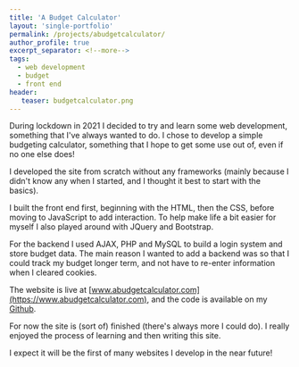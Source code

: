 ```yaml
---
title: 'A Budget Calculator'
layout: 'single-portfolio'
permalink: /projects/abudgetcalculator/
author_profile: true
excerpt_separator: <!--more-->
tags:
  - web development
  - budget
  - front end
header:
   teaser: budgetcalculator.png
---
```


During lockdown in 2021 I decided to try and learn some web development, something that I've always wanted to do.
I chose to develop a simple budgeting calculator, something that I hope to get some use out of, even if no one else does!

I developed the site from scratch without any frameworks (mainly because I didn't know any when I started, and I thought it best to start with the basics).

I built the front end first, beginning with the HTML, then the CSS, before moving to JavaScript to add interaction. 
To help make life a bit easier for myself I also played around with JQuery and Bootstrap.

For the backend I used AJAX, PHP and MySQL to build a login system and store budget data. 
The main reason I wanted to add a backend was so that I could track my budget longer term, and not have to re-enter information when I cleared cookies.

The website is live at [www.abudgetcalculator.com](https://www.abudgetcalculator.com), and the code is available on my [Github](https://github.com/kennege/ABudgetCalculator).

For now the site is (sort of) finished (there's always more I could do).
I really enjoyed the process of learning and then writing this site. 

I expect it will be the first of many websites I develop in the near future!